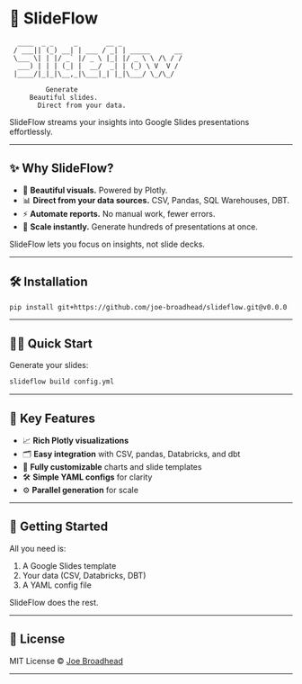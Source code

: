 # 🚀 SlideFlow

```
  ____  _ _     _       __ _                
 / ___|| (_) __| | ___ / _| | _____      __ 
 \___ \| | |/ _` |/ _ \ |_| |/ _ \ \ /\ / / 
  ___) | | | (_| |  __/  _| | (_) \ V  V /  
 |____/|_|_|\__,_|\___|_| |_|\___/ \_/\_/   

         Generate
     Beautiful slides.
       Direct from your data.
```

SlideFlow streams your insights into Google Slides presentations effortlessly.

---

## ✨ Why SlideFlow?

- 🎨 **Beautiful visuals.** Powered by Plotly.
- 📊 **Direct from your data sources.** CSV, Pandas, SQL Warehouses, DBT.
- ⚡ **Automate reports.** No manual work, fewer errors.
- 🚀 **Scale instantly.** Generate hundreds of presentations at once.

SlideFlow lets you focus on insights, not slide decks.

---

## 🛠 Installation

```bash
pip install git+https://github.com/joe-broadhead/slideflow.git@v0.0.0
```
---

## 🧑‍💻 Quick Start

Generate your slides:

```bash
slideflow build config.yml
```

---

## 🌟 Key Features

- 📈 **Rich Plotly visualizations**
- 🗂 **Easy integration** with CSV, pandas, Databricks, and dbt
- 🎯 **Fully customizable** charts and slide templates
- 🛠 **Simple YAML configs** for clarity
- ⚙️ **Parallel generation** for scale

---

## 📖 Getting Started

All you need is:

1. A Google Slides template
2. Your data (CSV, Databricks, DBT)
3. A YAML config file

SlideFlow does the rest.

---

## 📜 License

MIT License © [Joe Broadhead](https://github.com/joe-broadhead)

---